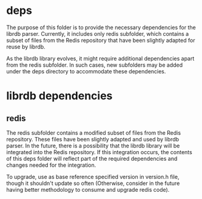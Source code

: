 # deps
The purpose of this folder is to provide the necessary dependencies for the librdb parser. 
Currently, it includes only redis subfolder, which contains a subset of files from the Redis 
repository that have been slightly adapted for reuse by librdb.

As the librdb library evolves, it might require additional dependencies apart from the redis
subfolder. In such cases, new subfolders may be added under the deps directory to
accommodate these dependencies.

# librdb dependencies

## redis
The redis subfolder contains a modified subset of files from the Redis repository. These 
files have been slightly adapted and used by librdb parser. In the future, there is a 
possibility that the librdb library will be integrated into the Redis repository. If this 
integration occurs, the contents of this deps folder will reflect part of the required 
dependencies and changes needed for the integration.

To upgrade, use as base reference specified version in version.h file, though it shouldn't
update so often (Otherwise, consider in the future having better methodology to consume 
and upgrade redis code).

